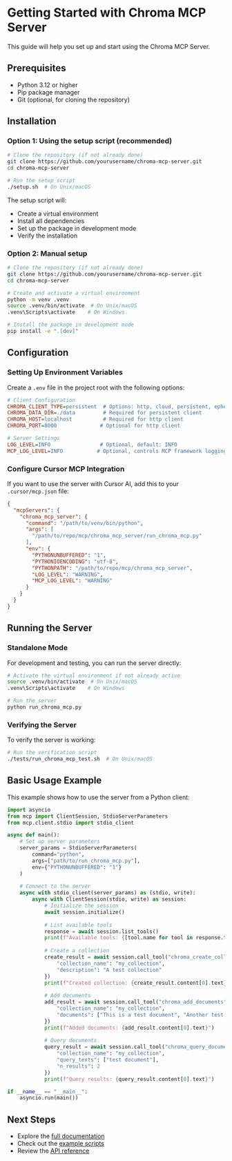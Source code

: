 # Getting Started with Chroma MCP Server

This guide will help you set up and start using the Chroma MCP Server.

## Prerequisites

- Python 3.12 or higher
- Pip package manager
- Git (optional, for cloning the repository)

## Installation

### Option 1: Using the setup script (recommended)

```bash
# Clone the repository (if not already done)
git clone https://github.com/yourusername/chroma-mcp-server.git
cd chroma-mcp-server

# Run the setup script
./setup.sh  # On Unix/macOS
```

The setup script will:

- Create a virtual environment
- Install all dependencies
- Set up the package in development mode
- Verify the installation

### Option 2: Manual setup

```bash
# Clone the repository (if not already done)
git clone https://github.com/yourusername/chroma-mcp-server.git
cd chroma-mcp-server

# Create and activate a virtual environment
python -m venv .venv
source .venv/bin/activate  # On Unix/macOS
.venv\Scripts\activate    # On Windows

# Install the package in development mode
pip install -e ".[dev]"
```

## Configuration

### Setting Up Environment Variables

Create a `.env` file in the project root with the following options:

```ini
# Client Configuration
CHROMA_CLIENT_TYPE=persistent  # Options: http, cloud, persistent, ephemeral
CHROMA_DATA_DIR=./data         # Required for persistent client
CHROMA_HOST=localhost          # Required for http client
CHROMA_PORT=8000              # Optional for http client

# Server Settings
LOG_LEVEL=INFO                # Optional, default: INFO
MCP_LOG_LEVEL=INFO           # Optional, controls MCP framework logging
```

### Configure Cursor MCP Integration

If you want to use the server with Cursor AI, add this to your `.cursor/mcp.json` file:

```json
{
  "mcpServers": {
    "chroma_mcp_server": {
      "command": "/path/to/venv/bin/python",
      "args": [
        "/path/to/repo/mcp/chroma_mcp_server/run_chroma_mcp.py"
      ],
      "env": {
        "PYTHONUNBUFFERED": "1",
        "PYTHONIOENCODING": "utf-8",
        "PYTHONPATH": "/path/to/repo/mcp/chroma_mcp_server",
        "LOG_LEVEL": "WARNING",
        "MCP_LOG_LEVEL": "WARNING"
      }
    }
  }
}
```

## Running the Server

### Standalone Mode

For development and testing, you can run the server directly:

```bash
# Activate the virtual environment if not already active
source .venv/bin/activate  # On Unix/macOS
.venv\Scripts\activate    # On Windows

# Run the server
python run_chroma_mcp.py
```

### Verifying the Server

To verify the server is working:

```bash
# Run the verification script
./tests/run_chroma_mcp_test.sh  # On Unix/macOS
```

## Basic Usage Example

This example shows how to use the server from a Python client:

```python
import asyncio
from mcp import ClientSession, StdioServerParameters
from mcp.client.stdio import stdio_client

async def main():
    # Set up server parameters
    server_params = StdioServerParameters(
        command="python",
        args=["path/to/run_chroma_mcp.py"],
        env={"PYTHONUNBUFFERED": "1"}
    )
    
    # Connect to the server
    async with stdio_client(server_params) as (stdio, write):
        async with ClientSession(stdio, write) as session:
            # Initialize the session
            await session.initialize()
            
            # List available tools
            response = await session.list_tools()
            print(f"Available tools: {[tool.name for tool in response.tools]}")
            
            # Create a collection
            create_result = await session.call_tool("chroma_create_collection", {
                "collection_name": "my_collection",
                "description": "A test collection"
            })
            print(f"Created collection: {create_result.content[0].text}")
            
            # Add documents
            add_result = await session.call_tool("chroma_add_documents", {
                "collection_name": "my_collection",
                "documents": ["This is a test document", "Another test document"]
            })
            print(f"Added documents: {add_result.content[0].text}")
            
            # Query documents
            query_result = await session.call_tool("chroma_query_documents", {
                "collection_name": "my_collection",
                "query_texts": ["test document"],
                "n_results": 2
            })
            print(f"Query results: {query_result.content[0].text}")

if __name__ == "__main__":
    asyncio.run(main())
```

## Next Steps

- Explore the [full documentation](../README.md)
- Check out the [example scripts](../examples)
- Review the [API reference](./api_reference.md)
